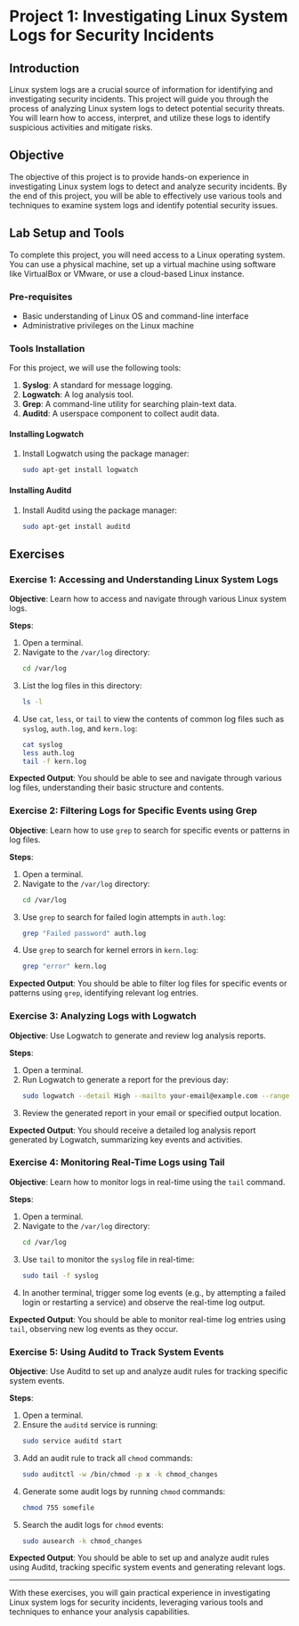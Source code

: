 # Project 1: Investigating Linux System Logs for Security Incidents

## Introduction
Linux system logs are a crucial source of information for identifying and investigating security incidents. This project will guide you through the process of analyzing Linux system logs to detect potential security threats. You will learn how to access, interpret, and utilize these logs to identify suspicious activities and mitigate risks.

## Objective
The objective of this project is to provide hands-on experience in investigating Linux system logs to detect and analyze security incidents. By the end of this project, you will be able to effectively use various tools and techniques to examine system logs and identify potential security issues.

## Lab Setup and Tools
To complete this project, you will need access to a Linux operating system. You can use a physical machine, set up a virtual machine using software like VirtualBox or VMware, or use a cloud-based Linux instance.

### Pre-requisites
- Basic understanding of Linux OS and command-line interface
- Administrative privileges on the Linux machine

### Tools Installation
For this project, we will use the following tools:
1. **Syslog**: A standard for message logging.
2. **Logwatch**: A log analysis tool.
3. **Grep**: A command-line utility for searching plain-text data.
4. **Auditd**: A userspace component to collect audit data.

#### Installing Logwatch
1. Install Logwatch using the package manager:
    ```bash
    sudo apt-get install logwatch
    ```

#### Installing Auditd
1. Install Auditd using the package manager:
    ```bash
    sudo apt-get install auditd
    ```

## Exercises

### Exercise 1: Accessing and Understanding Linux System Logs
**Objective**: Learn how to access and navigate through various Linux system logs.

**Steps**:
1. Open a terminal.
2. Navigate to the `/var/log` directory:
    ```bash
    cd /var/log
    ```
3. List the log files in this directory:
    ```bash
    ls -l
    ```
4. Use `cat`, `less`, or `tail` to view the contents of common log files such as `syslog`, `auth.log`, and `kern.log`:
    ```bash
    cat syslog
    less auth.log
    tail -f kern.log
    ```

**Expected Output**: You should be able to see and navigate through various log files, understanding their basic structure and contents.

### Exercise 2: Filtering Logs for Specific Events using Grep
**Objective**: Learn how to use `grep` to search for specific events or patterns in log files.

**Steps**:
1. Open a terminal.
2. Navigate to the `/var/log` directory:
    ```bash
    cd /var/log
    ```
3. Use `grep` to search for failed login attempts in `auth.log`:
    ```bash
    grep "Failed password" auth.log
    ```
4. Use `grep` to search for kernel errors in `kern.log`:
    ```bash
    grep "error" kern.log
    ```

**Expected Output**: You should be able to filter log files for specific events or patterns using `grep`, identifying relevant log entries.

### Exercise 3: Analyzing Logs with Logwatch
**Objective**: Use Logwatch to generate and review log analysis reports.

**Steps**:
1. Open a terminal.
2. Run Logwatch to generate a report for the previous day:
    ```bash
    sudo logwatch --detail High --mailto your-email@example.com --range Yesterday
    ```
3. Review the generated report in your email or specified output location.

**Expected Output**: You should receive a detailed log analysis report generated by Logwatch, summarizing key events and activities.

### Exercise 4: Monitoring Real-Time Logs using Tail
**Objective**: Learn how to monitor logs in real-time using the `tail` command.

**Steps**:
1. Open a terminal.
2. Navigate to the `/var/log` directory:
    ```bash
    cd /var/log
    ```
3. Use `tail` to monitor the `syslog` file in real-time:
    ```bash
    sudo tail -f syslog
    ```
4. In another terminal, trigger some log events (e.g., by attempting a failed login or restarting a service) and observe the real-time log output.

**Expected Output**: You should be able to monitor real-time log entries using `tail`, observing new log events as they occur.

### Exercise 5: Using Auditd to Track System Events
**Objective**: Use Auditd to set up and analyze audit rules for tracking specific system events.

**Steps**:
1. Open a terminal.
2. Ensure the `auditd` service is running:
    ```bash
    sudo service auditd start
    ```
3. Add an audit rule to track all `chmod` commands:
    ```bash
    sudo auditctl -w /bin/chmod -p x -k chmod_changes
    ```
4. Generate some audit logs by running `chmod` commands:
    ```bash
    chmod 755 somefile
    ```
5. Search the audit logs for `chmod` events:
    ```bash
    sudo ausearch -k chmod_changes
    ```

**Expected Output**: You should be able to set up and analyze audit rules using Auditd, tracking specific system events and generating relevant logs.

---

With these exercises, you will gain practical experience in investigating Linux system logs for security incidents, leveraging various tools and techniques to enhance your analysis capabilities.
